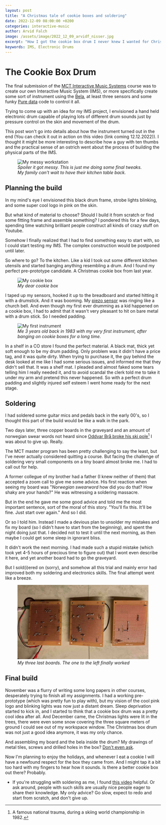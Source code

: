 ```yaml
---
layout: post
title: "A Christmas tale of cookie boxes and soldering"
date: 2022-12-09 08:00:00 +0200
categories: interactive-music
author: Arvid Falch
image: /assets/image/2022_12_09_arvidf_nisser.jpg
excerpt: "How I got the cookie box drum I never knew I wanted for Christmas"
keywords: IMS, Electronic Drums
---
```


# The Cookie Box Drum

The final submission of the [MCT Interactive Music Systems](https://www.uio.no/studier/emner/hf/imv/MCT4045/) course was to create our own Interactive Music System (IMS), or more specifically create some sort of instrument using the [Bela](https://bela.io/), at least three sensors and some funky [Pure data](https://puredata.info/) code to control it all.  

Trying to come up with an idea for my IMS project, I envisioned a hand held electronic drum capable of playing lots of different drum sounds just by pressure control on the skin and movement of the drum.

This post won't go into details about how the instrument turned out in the end (You can check it out in action on this video (link coming 12.12.2022)). I thought it might be more interesting to describe how a guy with ten thumbs and the practical sense of an ostrich went about the process of building the physical parts of the IMS.  

<figure style="float: none">
   <img src="/assets/image/2022_12_12_arvidf_messy_desk.jpg" alt="My messy workstation" title="" width="auto" />
   <figcaption><i>Spoiler it got messy. This is just me doing some final tweaks. My family can't wait to have their kitchen table back.</i></figcaption>
</figure>

## Planning the build

In my mind's eye I envisioned this black drum frame, strobe lights blinking, and some super cool logo in pink on the skin.

But what kind of material to choose? Should I build it from scratch or find some fitting frame and assemble something? I pondered this for a few days, spending time watching brilliant people construct all kinds of crazy stuff on Youtube.

Somehow I finally realized that I had to find something easy to start with, so I could start testing my IMS. The complex construction would be postponed until later.

So where to go? To the kitchen. Like a kid I took out some different kitchen utensils and started banging anything resembling a drum. And I found my perfect pre-prototype candidate. A Christmas cookie box from last year.

<figure style="float: none">
   <img src="/assets/image/2022_12_12_arvidf_cookie_box.jpg" alt="My cookie box" title="" width="auto" />
   <figcaption><i>My dear cookie box</i></figcaption>
</figure>

I taped up my sensors, hooked it up to the breadboard and started hitting it with a drumstick. And it was booming. My [piezo sensor](https://www.sparkfun.com/products/10293) was ringing like a church bell. And even though my first ever drumming as a kid happened on a cookie box, I had to admit that it wasn't very pleasant to hit on bare metal with a drum stick. So I needed padding.

<figure style="float: none">
   <img src="/assets/image/2022_12_12_arvidf_first_drum.jpg" alt="My first instrument" title="" width="auto" />
   <figcaption><i>Me 3 years old back in 1983 with my very first instrument, after banging on cookie boxes for a long time. </i></figcaption>
</figure>

In a shelf in a CO store I found the perfect material. A black mat, thick yet soft enough to be my drum padding. Only problem was it didn't have a price tag, and it was quite dirty. When trying to purchase it, the guy behind the desk looked at me like I had some serious issues, and informed me that they didn't sell that. It was a shelf mat. I pleaded and almost faked some tears telling him I really needed it, and to avoid scandal the clerk told me to take it under my arm and pretend this never happened. So with a perfect drum padding and slightly injured self esteem I went home ready for the next stage.

## Soldering

I had soldered some guitar mics and pedals back in the early 00's, so I thought this part of the build would be like a walk in the park.

Two days later, three copper boards in the graveyard and an amount of norwegian swear words not heard since [Oddvar Brå broke his ski pole](https://youtu.be/nBr9uQG52a0?t=20)[^1] I was about to give up. Really.

The MCT master program has been pretty challenging to say the least, but I've never actually considered quitting a course. But facing the challenge of soldering very small components on a tiny board almost broke me. I had to call out for help.

A former collegue of my brother had a father (I knew neither of them) that accepted a zoom call to give me some advice. His first reaction when seeing my board was "*Norwegian swearword* how did you do that? How shaky are your hands?" He was witnessing a soldering massacre.

But in the end he gave me some good advice and told me the most important sentence, sort of the moral of this story. "You'll fix this. It'll be fine. Just start over again." And so I did.

Or so I told him. Instead I made a devious plan to unsolder my mistakes and fix my board (so I didn't have to start from the beginning), and spent the night doing just that. I decided not to test it until the next morning, as then maybe I could get some sleep in ignorant bliss.  

It didn't work the next morning. I had made such a stupid mistake (which took yet 4-5 hours of precious time to figure out) that I wont even describe it here, and yet another board had to go the graveyard.

But I sold(i)ered on (sorry), and somehow all this trial and mainly error had improved both my soldering and electronics skills. The final attempt went like a breeze.  

<figure style="float: none">
   <img src="/assets/image/2022_12_09_arvidf_circuitboard_graveyard.jpg" alt="Soldering mishaps" title="" width="auto" />
   <figcaption><i>My three last boards. The one to the left finally worked</i></figcaption>
</figure>

## Final build

November was a flurry of writing some long papers in other courses, desperately trying to finish all my assignments. I had a working pre-prototype (which was pretty fun to play with), but my vision of the cool pink logo and blinking lights was now just a distant dream. Sleep deprivation started to kick in, and I started to think that a cookie box drum was a pretty cool idea after all. And December came, the Christmas lights were lit in the trees, there were even some snow covering the three square meters of ground I could see out of my workspace window. The Christmas box drum was not just a good idea anymore, it was my only chance.

And assembling my board and the bela inside the drum? My drawings of metal tiles, screws and drilled holes in the box?
[Don't even ask](https://en.wikipedia.org/wiki/Gaffer_tape).

Now I'm planning to enjoy the holidays, and whenever I eat a cookie I will have a newfound respect for the box they came from. And I might tap it a bit too hard with my fingers to hear how it sounds. Is there a better cookie box out there? Probably.

* If you're struggling with soldering as me, I found [this video](https://www.youtube.com/watch?v=VxMV6wGS3NY&t=245s) helpful. Or ask around, people with such skills are usually nice people eager to share their knowledge. My only advice? Go slow, expect to redo and start from scratch, and don't give up.  

[^1]: A famous national trauma, during a skiing world championship in 1982.
